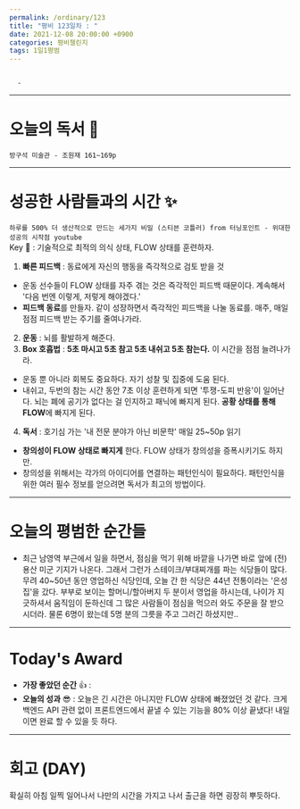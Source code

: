 ```yaml
---
permalink: /ordinary/123
title: "평비 123일차 : "
date: 2021-12-08 20:00:00 +0900
categories: 평비챌린지
tags: 1일1평범
---
```

```

  - 
```

---
# 오늘의 독서 📕
`방구석 미술관 - 조원재 161~169p`  

---
# 성공한 사람들과의 시간 ✨
`하루를 500% 더 생산적으로 만드는 세가지 비밀 (스티븐 코틀러) from 터닝포인트 - 위대한 성공의 시작점 youtube`  
Key 🔑 : 기술적으로 최적의 의식 상태, FLOW 상태를 훈련하자.
1. **빠른 피드백** : 동료에게 자신의 행동을 즉각적으로 검토 받을 것
  - 운동 선수들이 FLOW 상태를 자주 겪는 것은 즉각적인 피드백 때문이다. 계속해서 '다음 번엔 이렇게, 저렇게 해야겠다.'
  - **피드백 동료**를 만들자. 같이 성장하면서 즉각적인 피드백을 나눌 동료를. 매주, 매일 점점 피드백 받는 주기를 줄여나가라.
2. **운동** : 뇌를 활발하게 해준다.
3. **Box 호흡법** : **5초 마시고 5초 참고 5초 내쉬고 5초 참는다.** 이 시간을 점점 늘려나가라.
  - 운동 뿐 아니라 회복도 중요하다. 자기 성찰 및 집중에 도움 된다.
  - 내쉬고, 두번의 참는 시간 동안 7초 이상 훈련하게 되면 '투쟁-도피 반응'이 일어난다. 뇌는 폐에 공기가 없다는 걸 인지하고 패닉에 빠지게 된다. **공황 상태를 통해 FLOW**에 빠지게 된다.
4. **독서** : 호기심 가는 '내 전문 분야가 아닌 비문학' 매일 25~50p 읽기
  - **창의성이 FLOW 상태로 빠지게** 한다. FLOW 상태가 창의성을 증폭시키기도 하지만.
  - 창의성을 위해서는 각가의 아이디어를 연결하는 패턴인식이 필요하다. 패턴인식을 위한 여러 필수 정보를 얻으려면 독서가 최고의 방법이다.

---
# 오늘의 평범한 순간들
- 최근 남영역 부근에서 일을 하면서, 점심을 먹기 위해 바깥을 나가면 바로 앞에 (전) 용산 미군 기지가 나온다. 그래서 그런가 스테이크/부대찌개를 파는 식당들이 많다. 무려 40~50년 동안 영업하신 식당인데, 오늘 간 한 식당은 44년 전통이라는 '은성집'을 갔다. 부부로 보이는 할머니/할아버지 두 분이서 영업을 하시는데, 나이가 지긋하셔서 움직임이 둔하신데 그 많은 사람들이 점심을 먹으러 와도 주문을 잘 받으시더라. 물론 6명이 왔는데 5명 분의 그릇을 주고 그러긴 하셨지만..

---
# Today's Award
- **가장 좋았던 순간** 👍 : 
- **오늘의 성과** 😎 : 오늘은 긴 시간은 아니지만 FLOW 상태에 빠졌었던 것 같다. 크게 백엔드 API 관련 없이 프론트엔드에서 끝낼 수 있는 기능을 80% 이상 끝냈다! 내일이면 완료 할 수 있을 듯 하다.

---
# 회고 (DAY)
확실히 아침 일찍 일어나서 나만의 시간을 가지고 나서 출근을 하면 굉장히 뿌듯하다. 